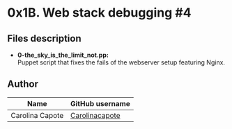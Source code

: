 # 0x1B. Web stack debugging #4

## Files description

- **0-the_sky_is_the_limit_not.pp:**  
Puppet script that fixes the fails of the webserver setup featuring Nginx.

## Author

| Name | GitHub username |
| ------ | ------ |
| Carolina Capote | [Carolinacapote](https://github.com/Carolinacapote) |
